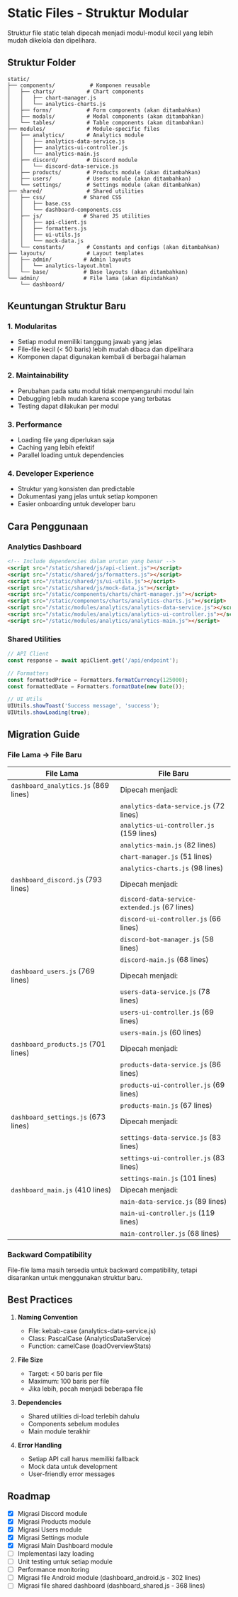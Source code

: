 # Static Files - Struktur Modular

Struktur file static telah dipecah menjadi modul-modul kecil yang lebih mudah dikelola dan dipelihara.

## Struktur Folder

```
static/
├── components/           # Komponen reusable
│   ├── charts/          # Chart components
│   │   ├── chart-manager.js
│   │   └── analytics-charts.js
│   ├── forms/           # Form components (akan ditambahkan)
│   ├── modals/          # Modal components (akan ditambahkan)
│   └── tables/          # Table components (akan ditambahkan)
├── modules/             # Module-specific files
│   ├── analytics/       # Analytics module
│   │   ├── analytics-data-service.js
│   │   ├── analytics-ui-controller.js
│   │   └── analytics-main.js
│   ├── discord/         # Discord module
│   │   └── discord-data-service.js
│   ├── products/        # Products module (akan ditambahkan)
│   ├── users/           # Users module (akan ditambahkan)
│   └── settings/        # Settings module (akan ditambahkan)
├── shared/              # Shared utilities
│   ├── css/            # Shared CSS
│   │   ├── base.css
│   │   └── dashboard-components.css
│   ├── js/             # Shared JS utilities
│   │   ├── api-client.js
│   │   ├── formatters.js
│   │   ├── ui-utils.js
│   │   └── mock-data.js
│   └── constants/       # Constants and configs (akan ditambahkan)
├── layouts/             # Layout templates
│   ├── admin/          # Admin layouts
│   │   └── analytics-layout.html
│   └── base/           # Base layouts (akan ditambahkan)
└── admin/              # File lama (akan dipindahkan)
    └── dashboard/
```

## Keuntungan Struktur Baru

### 1. **Modularitas**
- Setiap modul memiliki tanggung jawab yang jelas
- File-file kecil (< 50 baris) lebih mudah dibaca dan dipelihara
- Komponen dapat digunakan kembali di berbagai halaman

### 2. **Maintainability**
- Perubahan pada satu modul tidak mempengaruhi modul lain
- Debugging lebih mudah karena scope yang terbatas
- Testing dapat dilakukan per modul

### 3. **Performance**
- Loading file yang diperlukan saja
- Caching yang lebih efektif
- Parallel loading untuk dependencies

### 4. **Developer Experience**
- Struktur yang konsisten dan predictable
- Dokumentasi yang jelas untuk setiap komponen
- Easier onboarding untuk developer baru

## Cara Penggunaan

### Analytics Dashboard
```html
<!-- Include dependencies dalam urutan yang benar -->
<script src="/static/shared/js/api-client.js"></script>
<script src="/static/shared/js/formatters.js"></script>
<script src="/static/shared/js/ui-utils.js"></script>
<script src="/static/shared/js/mock-data.js"></script>
<script src="/static/components/charts/chart-manager.js"></script>
<script src="/static/components/charts/analytics-charts.js"></script>
<script src="/static/modules/analytics/analytics-data-service.js"></script>
<script src="/static/modules/analytics/analytics-ui-controller.js"></script>
<script src="/static/modules/analytics/analytics-main.js"></script>
```

### Shared Utilities
```javascript
// API Client
const response = await apiClient.get('/api/endpoint');

// Formatters
const formattedPrice = Formatters.formatCurrency(125000);
const formattedDate = Formatters.formatDate(new Date());

// UI Utils
UIUtils.showToast('Success message', 'success');
UIUtils.showLoading(true);
```

## Migration Guide

### File Lama → File Baru

| File Lama | File Baru |
|-----------|-----------|
| `dashboard_analytics.js` (869 lines) | Dipecah menjadi: |
| | `analytics-data-service.js` (72 lines) |
| | `analytics-ui-controller.js` (159 lines) |
| | `analytics-main.js` (82 lines) |
| | `chart-manager.js` (51 lines) |
| | `analytics-charts.js` (98 lines) |
| `dashboard_discord.js` (793 lines) | Dipecah menjadi: |
| | `discord-data-service-extended.js` (67 lines) |
| | `discord-ui-controller.js` (66 lines) |
| | `discord-bot-manager.js` (58 lines) |
| | `discord-main.js` (68 lines) |
| `dashboard_users.js` (769 lines) | Dipecah menjadi: |
| | `users-data-service.js` (78 lines) |
| | `users-ui-controller.js` (69 lines) |
| | `users-main.js` (60 lines) |
| `dashboard_products.js` (701 lines) | Dipecah menjadi: |
| | `products-data-service.js` (86 lines) |
| | `products-ui-controller.js` (69 lines) |
| | `products-main.js` (67 lines) |
| `dashboard_settings.js` (673 lines) | Dipecah menjadi: |
| | `settings-data-service.js` (83 lines) |
| | `settings-ui-controller.js` (83 lines) |
| | `settings-main.js` (101 lines) |
| `dashboard_main.js` (410 lines) | Dipecah menjadi: |
| | `main-data-service.js` (89 lines) |
| | `main-ui-controller.js` (119 lines) |
| | `main-controller.js` (68 lines) |

### Backward Compatibility

File-file lama masih tersedia untuk backward compatibility, tetapi disarankan untuk menggunakan struktur baru.

## Best Practices

1. **Naming Convention**
   - File: kebab-case (analytics-data-service.js)
   - Class: PascalCase (AnalyticsDataService)
   - Function: camelCase (loadOverviewStats)

2. **File Size**
   - Target: < 50 baris per file
   - Maximum: 100 baris per file
   - Jika lebih, pecah menjadi beberapa file

3. **Dependencies**
   - Shared utilities di-load terlebih dahulu
   - Components sebelum modules
   - Main module terakhir

4. **Error Handling**
   - Setiap API call harus memiliki fallback
   - Mock data untuk development
   - User-friendly error messages

## Roadmap

- [x] Migrasi Discord module
- [x] Migrasi Products module  
- [x] Migrasi Users module
- [x] Migrasi Settings module
- [x] Migrasi Main Dashboard module
- [ ] Implementasi lazy loading
- [ ] Unit testing untuk setiap module
- [ ] Performance monitoring
- [ ] Migrasi file Android module (dashboard_android.js - 302 lines)
- [ ] Migrasi file shared dashboard (dashboard_shared.js - 368 lines)
